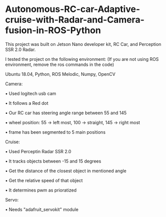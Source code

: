 # Autonomous-RC-car-Adaptive-cruise-with-Radar-and-Camera-fusion-in-ROS-Python

This project was built on Jetson Nano developer kit, RC Car, and Perception SSR 2.0 Radar.

I tested the project on the following environment: (If you are not using ROS environment, remove the ros commands in the code) 

Ubuntu 18.04,
Python,
ROS Melodic,
Numpy,
OpenCV

Camera:

• Used logitech usb cam

• It follows a Red dot

• Our RC car has steering angle range between 55 and 145

• wheel position: 55 -> left most, 100 -> straight, 145 -> right most

• frame has been segmented to 5 main positions

Cruise:

• Used Perceptin Radar SSR 2.0 

• It tracks objects between -15 and 15 degrees

• Get the distance of the closest object in mentioned angle

• Get the relative speed of that object

• It determines pwm as prioratized

Servo:

• Needs "adafruit_servokit" module
